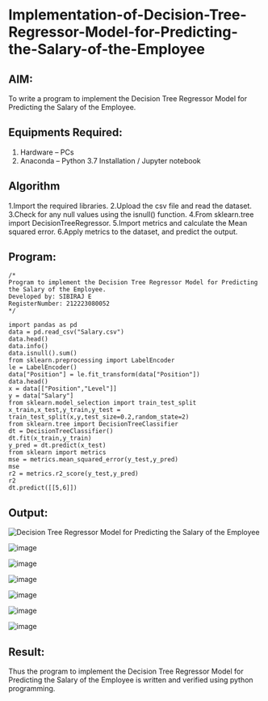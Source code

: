 # Implementation-of-Decision-Tree-Regressor-Model-for-Predicting-the-Salary-of-the-Employee

## AIM:
To write a program to implement the Decision Tree Regressor Model for Predicting the Salary of the Employee.

## Equipments Required:
1. Hardware – PCs
2. Anaconda – Python 3.7 Installation / Jupyter notebook

## Algorithm
1.Import the required libraries.
2.Upload the csv file and read the dataset.
3.Check for any null values using the isnull() function.
4.From sklearn.tree import DecisionTreeRegressor.
5.Import metrics and calculate the Mean squared error.
6.Apply metrics to the dataset, and predict the output.

## Program:
```
/*
Program to implement the Decision Tree Regressor Model for Predicting the Salary of the Employee.
Developed by: SIBIRAJ E
RegisterNumber: 212223080052  
*/

import pandas as pd
data = pd.read_csv("Salary.csv")
data.head()
data.info()
data.isnull().sum()
from sklearn.preprocessing import LabelEncoder
le = LabelEncoder()
data["Position"] = le.fit_transform(data["Position"])
data.head()
x = data[["Position","Level"]]
y = data["Salary"]
from sklearn.model_selection import train_test_split
x_train,x_test,y_train,y_test =
train_test_split(x,y,test_size=0.2,random_state=2)
from sklearn.tree import DecisionTreeClassifier
dt = DecisionTreeClassifier()
dt.fit(x_train,y_train)
y_pred = dt.predict(x_test)
from sklearn import metrics
mse = metrics.mean_squared_error(y_test,y_pred)
mse
r2 = metrics.r2_score(y_test,y_pred)
r2
dt.predict([[5,6]])
```

## Output:
![Decision Tree Regressor Model for Predicting the Salary of the Employee](sam.png)


![image](https://github.com/AkilaMohan/Implementation-of-Decision-Tree-Regressor-Model-for-Predicting-the-Salary-of-the-Employee/assets/160568857/0e5f3d62-a2bd-48e1-a266-60f65024d8bb)

![image](https://github.com/AkilaMohan/Implementation-of-Decision-Tree-Regressor-Model-for-Predicting-the-Salary-of-the-Employee/assets/160568857/714ce350-bc17-4f36-89cc-d71a988a4d74)

![image](https://github.com/AkilaMohan/Implementation-of-Decision-Tree-Regressor-Model-for-Predicting-the-Salary-of-the-Employee/assets/160568857/0bbc02ea-5b97-45f5-81c8-7c74de6446a9)

![image](https://github.com/AkilaMohan/Implementation-of-Decision-Tree-Regressor-Model-for-Predicting-the-Salary-of-the-Employee/assets/160568857/1753978e-9a6c-4e62-84e7-b3cdba95ea38)

![image](https://github.com/AkilaMohan/Implementation-of-Decision-Tree-Regressor-Model-for-Predicting-the-Salary-of-the-Employee/assets/160568857/9aa552f3-9628-4e46-b3b0-4dac246eef19)

![image](https://github.com/AkilaMohan/Implementation-of-Decision-Tree-Regressor-Model-for-Predicting-the-Salary-of-the-Employee/assets/160568857/045b6e81-9c7b-4d5c-b7c4-ecdff23bcb71)








## Result:
Thus the program to implement the Decision Tree Regressor Model for Predicting the Salary of the Employee is written and verified using python programming.
